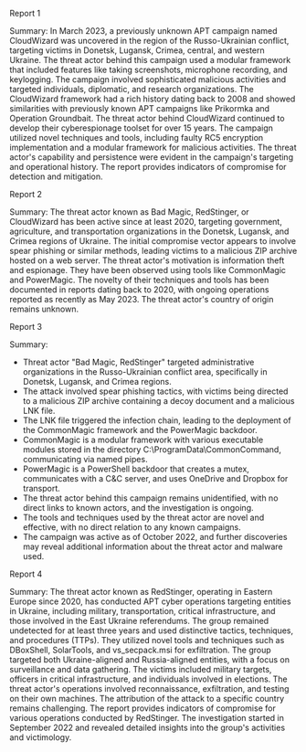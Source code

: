 
Report 1

Summary:
In March 2023, a previously unknown APT campaign named CloudWizard was uncovered in the region of the Russo-Ukrainian conflict, targeting victims in Donetsk, Lugansk, Crimea, central, and western Ukraine. The threat actor behind this campaign used a modular framework that included features like taking screenshots, microphone recording, and keylogging. The campaign involved sophisticated malicious activities and targeted individuals, diplomatic, and research organizations. The CloudWizard framework had a rich history dating back to 2008 and showed similarities with previously known APT campaigns like Prikormka and Operation Groundbait. The threat actor behind CloudWizard continued to develop their cyberespionage toolset for over 15 years. The campaign utilized novel techniques and tools, including faulty RC5 encryption implementation and a modular framework for malicious activities. The threat actor's capability and persistence were evident in the campaign's targeting and operational history. The report provides indicators of compromise for detection and mitigation.





Report 2

Summary:
The threat actor known as Bad Magic, RedStinger, or CloudWizard has been active since at least 2020, targeting government, agriculture, and transportation organizations in the Donetsk, Lugansk, and Crimea regions of Ukraine. The initial compromise vector appears to involve spear phishing or similar methods, leading victims to a malicious ZIP archive hosted on a web server. The threat actor's motivation is information theft and espionage. They have been observed using tools like CommonMagic and PowerMagic. The novelty of their techniques and tools has been documented in reports dating back to 2020, with ongoing operations reported as recently as May 2023. The threat actor's country of origin remains unknown.





Report 3

Summary:
- Threat actor "Bad Magic, RedStinger" targeted administrative organizations in the Russo-Ukrainian conflict area, specifically in Donetsk, Lugansk, and Crimea regions.
- The attack involved spear phishing tactics, with victims being directed to a malicious ZIP archive containing a decoy document and a malicious LNK file.
- The LNK file triggered the infection chain, leading to the deployment of the CommonMagic framework and the PowerMagic backdoor.
- CommonMagic is a modular framework with various executable modules stored in the directory C:\ProgramData\CommonCommand, communicating via named pipes.
- PowerMagic is a PowerShell backdoor that creates a mutex, communicates with a C&C server, and uses OneDrive and Dropbox for transport.
- The threat actor behind this campaign remains unidentified, with no direct links to known actors, and the investigation is ongoing.
- The tools and techniques used by the threat actor are novel and effective, with no direct relation to any known campaigns.
- The campaign was active as of October 2022, and further discoveries may reveal additional information about the threat actor and malware used.





Report 4

Summary:
The threat actor known as RedStinger, operating in Eastern Europe since 2020, has conducted APT cyber operations targeting entities in Ukraine, including military, transportation, critical infrastructure, and those involved in the East Ukraine referendums. The group remained undetected for at least three years and used distinctive tactics, techniques, and procedures (TTPs). They utilized novel tools and techniques such as DBoxShell, SolarTools, and vs_secpack.msi for exfiltration. The group targeted both Ukraine-aligned and Russia-aligned entities, with a focus on surveillance and data gathering. The victims included military targets, officers in critical infrastructure, and individuals involved in elections. The threat actor's operations involved reconnaissance, exfiltration, and testing on their own machines. The attribution of the attack to a specific country remains challenging. The report provides indicators of compromise for various operations conducted by RedStinger. The investigation started in September 2022 and revealed detailed insights into the group's activities and victimology.


